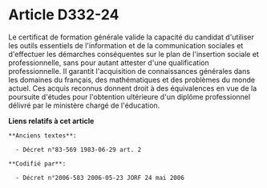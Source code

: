 # Article D332-24

Le certificat de formation générale valide la capacité du candidat d'utiliser les outils essentiels de l'information et de la
communication sociales et d'effectuer les démarches conséquentes sur le plan de l'insertion sociale et professionnelle, sans
pour autant attester d'une qualification professionnelle. Il garantit l'acquisition de connaissances générales dans les
domaines du français, des mathématiques et des problèmes du monde actuel. Ces acquis reconnus donnent droit à des
équivalences en vue de la poursuite d'études pour l'obtention ultérieure d'un diplôme professionnel délivré par le ministère
chargé de l'éducation.

**Liens relatifs à cet article**

	**Anciens textes**:

	  - Décret n°83-569 1983-06-29 art. 2

	**Codifié par**:

	  - Décret n°2006-583 2006-05-23 JORF 24 mai 2006
